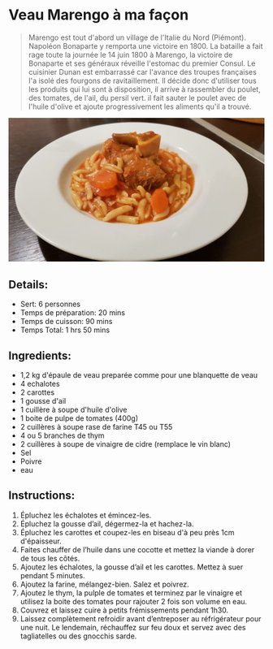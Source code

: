 # Veau Marengo à ma façon

> Marengo est tout d'abord un village de l'Italie du Nord (Piémont). Napoléon Bonaparte y remporta une victoire en 1800.
> La bataille a fait rage toute la journée le 14 juin 1800 à Marengo, la victoire de Bonaparte et ses généraux réveille l'estomac du premier Consul. Le cuisinier Dunan est embarrassé car l'avance des troupes françaises l'a isolé des fourgons de ravitaillement. Il décide donc d'utiliser tous les produits qui lui sont à disposition, il arrive à rassembler du poulet, des tomates, de l'ail, du persil vert. il fait sauter le poulet avec de l'huile d'olive et ajoute progressivement les aliments qu'il a trouvé. 

![Veau Marengo à ma façon](https://github.com/anamorph/recettes/blob/main/photos/fr-plat-veau_marengo_a_ma_facon-01.jpg?raw=true)

## Details:
* Sert: 6 personnes
* Temps de préparation:  20 mins
* Temps de cuisson:  90 mins
* Temps Total:  1 hrs 50 mins

## Ingredients:
* 1,2 kg d'épaule de veau preparée comme pour une blanquette de veau
* 4 echalotes
* 2 carottes
* 1 gousse d'ail
* 1 cuillère à soupe d'huile d'olive
* 1 boite de pulpe de tomates (400g)
* 2 cuillères à soupe rase de farine T45 ou T55
* 4 ou 5 branches de thym
* 2 cuillères à soupe de vinaigre de cidre (remplace le vin blanc)
* Sel
* Poivre
* eau

## Instructions:
1. Épluchez les échalotes et émincez-les.
1. Épluchez la gousse d’ail, dégermez-la et hachez-la.
1. Épluchez les carottes et coupez-les en biseau d'à peu près 1cm d'épaisseur.
1. Faites chauffer de l’huile dans une cocotte et mettez la viande à dorer de tous les côtés.
1. Ajoutez les échalotes, la gousse d’ail et les carottes. Mettez à suer pendant 5 minutes.
1. Ajoutez la farine, mélangez-bien. Salez et poivrez.
1. Ajoutez le thym, la pulple de tomates et terminez par le vinaigre et utilisez la boite des tomates pour rajouter 2 fois son volume en eau.
1. Couvrez et laissez cuire à petits frémissements pendant 1h30.
1. Laissez complètement refroidir avant d’entreposer au réfrigérateur pour une nuit. Le lendemain, réchauffez sur feu doux et servez avec des tagliatelles ou des gnocchis sarde.
